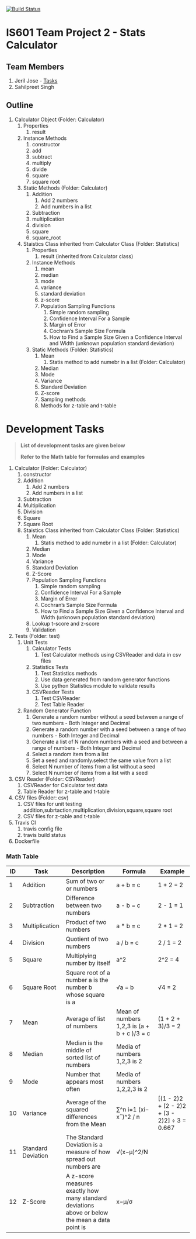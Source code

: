 [![Build Status](https://travis-ci.org/jerilj/stats_calculator.svg?branch=main)](https://travis-ci.org/jerilj/stats_calculator)

# IS601 Team Project 2 - Stats Calculator

## Team Members
1. Jeril Jose - [Tasks](jeril_tasks.md) 
2. Sahilpreet Singh 

## Outline
1. Calculator Object (Folder: Calculator)
    1. Properties
        1. result
    2. Instance Methods
        1. constructor 
        2. add
        3. subtract
        4. multiply
        5. divide
        6. square
        6. square root
    3. Static Methods (Folder: Calculator)
        1. Addition
            1. Add 2 numbers
            2. Add numbers in a list
        2. Subtraction
        3. multiplication
        4. division
        5. square
        5. square_root
    2. Staistics Class inherited from Calculator Class (Folder: Statistics)
        1. Properties
            1. result (inherited from Calculator class)
        2. Instance Methods
            1. mean
            2. median
            3. mode
            4. variance 
            5. standard deviation
            6. z-score
            7. Population Sampling Functions
                1. Simple random sampling
                2. Confidence Interval For a Sample
                3. Margin of Error
                4. Cochran’s Sample Size Formula
                5. How to Find a Sample Size Given a Confidence Interval and Width (unknown population standard deviation)
        3. Static Methods (Folder: Statistics)
            1. Mean
                1. Statis method to add numebr in a list (Folder: Calculator)
            2. Median
            3. Mode
            4. Variance
            5. Standard Deviation
            6. Z-score
            7. Sampling methods
            8. Methods for z-table and t-table
            

# Development Tasks 

> **List of development tasks are given below**
>
> **Refer to the Math table for formulas and examples**

1. Calculator (Folder: Calculator)
    1. constructor 
    2. Addition 
        1. Add 2 numbers
        2. Add numbers in a list
    3. Subtraction 
    4. Multiplication 
    5. Division 
    6. Square 
    7. Square Root 
    2. Staistics Class inherited from Calculator Class (Folder: Statistics)
        1. Mean 
            1. Statis method to add numebr in a list (Folder: Calculator)
        2. Median 
        3. Mode 
        4. Variance 
        5. Standard Deviation 
        6. Z-Score 
        7. Population Sampling Functions
            1. Simple random sampling
            2. Confidence Interval For a Sample
            3. Margin of Error
            4. Cochran’s Sample Size Formula
            5. How to Find a Sample Size Given a Confidence Interval and Width (unknown population standard deviation)
        8. Lookup t-score and z-score
        9. Validation 
2. Tests (Folder: test)
    1. Unit Tests
        1. Calculator Tests
            1. Test Calculator methods using CSVReader and data in csv files
        2. Statistics Tests
            1. Test Statistics methods
            2. Use data generated from random generator functions
            3. Use python Statistics module to validate results
        3. CSVReader Tests
            1. Test CSVReader
            2. Test Table Reader
    2. Random Generator Function
        1. Generate a random number without a seed between a range of two numbers - Both Integer and Decimal
        2. Generate a random number with a seed between a range of two numbers - Both Integer and Decimal
        3. Generate a list of N random numbers with a seed and between a range of numbers - Both Integer and Decimal
        4. Select a random item from a list
        5. Set a seed and randomly.select the same value from a list
        6. Select N number of items from a list without a seed
        7. Select N number of items from a list with a seed
3. CSV Reader (Folder: CSVReader) 
    1. CSVReader for Calculator test data
    2. Table Reader for z-table and t-table
4. CSV files (Folder: csv)
    1. CSV files for unit testing addition,subrtaction,multiplication,division,square,square root
    2. CSV files for z-table and t-table
5. Travis CI
    1. travis config file
    2. travis build status
6. Dockerfile


### Math Table

|ID| Task | Description | Formula | Example |
|--|------|-------------|---------|---------|
|1|Addition| Sum of two or or numbers| a + b = c| 1 + 2 = 2|
|2|Subtraction| Difference between two numbers| a - b = c| 2 - 1 = 1|
|3|Multiplication| Product of two numbers| a * b = c| 2 * 1 = 2|
|4|Division| Quotient of two numbers| a / b = c| 2 / 1 = 2|
|5|Square| Multiplying number by itself | a^2 | 2^2 = 4|
|6|Square Root| Square root of a number a is the  number b whose square is a | √a = b| √4 = 2 | 
|7|Mean| Average of list of numbers| Mean of numbers 1,2,3 is (a + b + c )/3 = c| (1 + 2 + 3)/3 = 2|
|8|Median| Median is the middle of sorted list of numbers| Media of numbers 1,2,3 is 2 | |
|9|Mode| Number that appears most often| Media of numbers 1,2,2,3 is 2| |
|10|Variance| Average of the squared differences from the Mean|∑^n i=1 (xi− xˉ)^2 / n| [(1 - 2)2 + (2 - 2)2 + (3 - 2)2] ÷ 3 = 0.667|
|11|Standard Deviation| The Standard Deviation is a measure of how spread out numbers are|√(x−μ)^2/N | |
|12|Z-Score| A z-score measures exactly how many standard deviations above or below the mean a data point is| x−μ/σ | |
